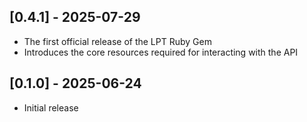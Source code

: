 ## [0.4.1] - 2025-07-29

- The first official release of the LPT Ruby Gem
- Introduces the core resources required for interacting with the API

## [0.1.0] - 2025-06-24

- Initial release


